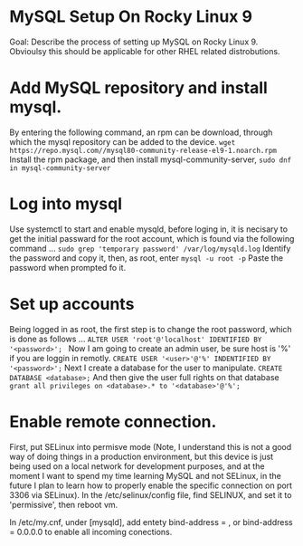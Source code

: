 # MySQL Setup On Rocky Linux 9

Goal: Describe the process of setting up MySQL on Rocky Linux 9. Obvioulsy this should be applicable for other RHEL related distrobutions.

# Add MySQL repository and install mysql.
By entering the following command, an rpm can be download, through which the mysql repository can be added to the device.
`wget https://repo.mysql.com//mysql80-community-release-el9-1.noarch.rpm`
Install the rpm package, and then install mysql-community-server,
`sudo dnf in mysql-community-server`

# Log into mysql
Use systemctl to start and enable mysqld, before loging in, it is necisary to get
the initial passward for the root account, which is found via the following command ...
`sudo grep 'temporary password' /var/log/mysqld.log`
Identify the password and copy it, then, as root, enter
`mysql -u root -p`
Paste the password when prompted fo it.

# Set up accounts
Being logged in as root, the first step is to change the root password, which is done as follows ...
`ALTER USER 'root'@'localhost' IDENTIFIED BY '<password>'; `
Now I am going to create an admin user, be sure host is '%' if you are loggin in remotly.
`CREATE USER '<user>'@'%' INDENTIFIED BY '<password>';`
Next I create a database for the user to manipulate.
`CREATE DATABASE <database>;`
And then give the user full rights on that database
`grant all privileges on <database>.* to '<database>'@'%';`

# Enable remote connection.
First, put SELinux into permisve mode (Note, I understand this is not a good way of doing things in
a production environment, but this device is just being used on a local network for development purposes, and 
at the moment I want to spend my time learning MySQL and not SELinux, in the future I plan to learn how to properly
enable the specific connection on port 3306 via SELinux). In the /etc/selinux/config file, find SELINUX, and set it to
'permissive', then reboot vm.

In /etc/my.cnf, under [mysqld], add entety bind-address = <ip conecting to server>, or bind-address = 0.0.0.0 to enable all incoming conections.
